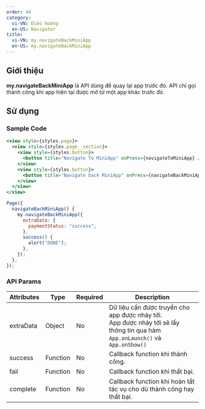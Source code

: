 ```yaml
---
order: 44
category:
  vi-VN: Điều hướng
  en-US: Navigator
title:
  vi-VN: my.navigateBackMiniApp
  en-US: my.navigateBackMiniApp
---
```


## Giới thiệu

**my.navigateBackMiniApp** là API dùng để quay lại app trước đó. API chỉ gọi thành công khi app hiện tại được mở từ một app khác trước đó.

## Sử dụng

### Sample Code

```jsx
<view style={styles.page}>
  <view style={styles.page__section}>
    <view style={styles.button}>
      <button title="Navigate To MiniApp" onPress={navigateToMiniApp} />
    </view>
    <view style={styles.button}>
      <button title="Navigate back MiniApp" onPress={navigateBackMiniApp} />
    </view>
  </view>
</view>
```

```js
Page({
  navigateBackMiniApp() {
    my.navigateBackMiniApp({
      extraData: {
        paymentStatus: "success",
      },
      success() {
        alert("DONE");
      },
    });
  },
});
```

### API Params

| Attributes | Type     | Required | Description                                                                                                                      |
| ---------- | -------- | -------- | -------------------------------------------------------------------------------------------------------------------------------- |
| extraData  | Object   | No       | Dữ liệu cần được truyền cho app được nhảy tới.<br> App được nhảy tới sẽ lấy thông tin qua hàm `App.onLaunch()` và `App.onShow()` |
| success    | Function | No       | Callback function khi thành công.                                                                                                |
| fail       | Function | No       | Callback function khi thất bại.                                                                                                  |
| complete   | Function | No       | Callback function khi hoàn tất tác vụ cho dù thành công hay thất bại.                                                            |
